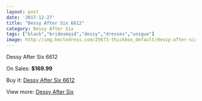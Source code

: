 ```yaml
---
layout: post
date: '2017-12-27'
title: "Dessy After Six 6612"
category: Dessy After Six
tags: ["black","bridesmaid","dessy","dresses","unique"]
image: http://img.hectodress.com/25673-thickbox_default/dessy-after-six-6612.jpg
---
```

Dessy After Six 6612

On Sales: **$169.99**
<a href="https://www.hectodress.com/dessy-after-six/11937-dessy-after-six-6612.html"><amp-img layout="responsive" width="600" height="600" src="//img.hectodress.com/25673-thickbox_default/dessy-after-six-6612.jpg" alt="Dessy After Six 6612 0" /></a>
<a href="https://www.hectodress.com/dessy-after-six/11937-dessy-after-six-6612.html"><amp-img layout="responsive" width="600" height="600" src="//img.hectodress.com/25674-thickbox_default/dessy-after-six-6612.jpg" alt="Dessy After Six 6612 1" /></a>

Buy it: [Dessy After Six 6612](https://www.hectodress.com/dessy-after-six/11937-dessy-after-six-6612.html "Dessy After Six 6612")

View more: [Dessy After Six](https://www.hectodress.com/186-dessy-after-six "Dessy After Six")